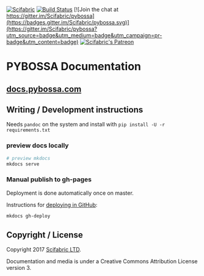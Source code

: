[![Scifabric](https://img.shields.io/badge/made%20by-scifabric-blue.svg)](https://scifabric.com/) [![Build Status](https://travis-ci.org/Scifabric/pybossa.svg?branch=master)](https://travis-ci.org/Scifabric/pybossa) [![Join the chat at https://gitter.im/Scifabric/pybossa](https://badges.gitter.im/Scifabric/pybossa.svg)](https://gitter.im/Scifabric/pybossa?utm_source=badge&utm_medium=badge&utm_campaign=pr-badge&utm_content=badge) [![Scifabric's Patreon](https://img.shields.io/badge/support%20us%20on-patreon-orange.svg)](https://www.patreon.com/bePatron?u=4979179)

# PYBOSSA Documentation

## [docs.pybossa.com](http://docs.pybossa.com)

## Writing / Development instructions

Needs `pandoc` on the system and install with `pip install -U -r requirements.txt`

### preview docs locally

```bash
# preview mkdocs
mkdocs serve
```

### Manual publish to gh-pages

Deployment is done automatically once on master.

Instructions for [deploying in GitHub](http://www.mkdocs.org/user-guide/deploying-your-docs/):

```bash
mkdocs gh-deploy
```

## Copyright / License

Copyright 2017 [Scifabric LTD](https://scifabric.com).

Documentation and media is under a Creative Commons Attribution License version
3.
